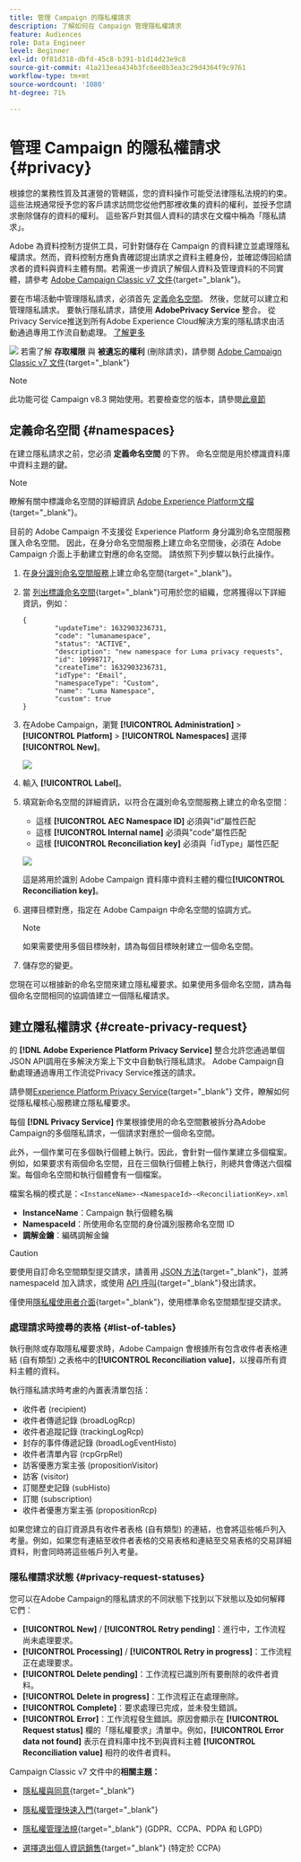 ```yaml
---
title: 管理 Campaign 的隱私權請求
description: 了解如何在 Campaign 管理隱私權請求
feature: Audiences
role: Data Engineer
level: Beginner
exl-id: 0f81d318-dbfd-45c8-b391-b1d14d23e9c8
source-git-commit: 41a213eea434b3fc6ee8b3ea3c29d4364f9c9761
workflow-type: tm+mt
source-wordcount: '1080'
ht-degree: 71%

---
```


# 管理 Campaign 的隱私權請求 {#privacy}

根據您的業務性質及其運營的管轄區，您的資料操作可能受法律隱私法規的約束。 這些法規通常授予您的客戶請求訪問您從他們那裡收集的資料的權利，並授予您請求刪除儲存的資料的權利。 這些客戶對其個人資料的請求在文檔中稱為「隱私請求」。

Adobe 為資料控制方提供工具，可針對儲存在 Campaign 的資料建立並處理隱私權請求。然而，資料控制方應負責確認提出請求之資料主體身份，並確認傳回給請求者的資料與資料主體有關。若需進一步資訊了解個人資料及管理資料的不同實體，請參考 [Adobe Campaign Classic v7 文件](https://experienceleague.adobe.com/docs/campaign-classic/using/getting-started/privacy/privacy-and-recommendations.html?lang=zh-Hant#personal-data){target=&quot;_blank&quot;}。


要在市場活動中管理隱私請求，必須首先 [定義命名空間](#namespaces)。 然後，您就可以建立和管理隱私請求。 要執行隱私請求，請使用 **AdobePrivacy Service** 整合。 從Privacy Service推送到所有Adobe Experience Cloud解決方案的隱私請求由活動通過專用工作流自動處理。 [了解更多](#create-privacy-request)

![](../assets/do-not-localize/speech.png) 若需了解 **存取權限** 與 **被遺忘的權利** (刪除請求)，請參閱 [Adobe Campaign Classic v7 文件](https://experienceleague.adobe.com/docs/campaign-classic/using/getting-started/privacy/privacy-management.html?lang=zh-Hant#right-access-forgotten){target=&quot;_blank&quot;}


>[!NOTE]
>
>此功能可從 Campaign v8.3 開始使用。若要檢查您的版本，請參閱[此章節](compatibility-matrix.md#how-to-check-your-campaign-version-and-buildversion)

## 定義命名空間 {#namespaces}

在建立隱私請求之前，您必須 **定義命名空間** 的下界。 命名空間是用於標識資料庫中資料主題的鍵。

>[!NOTE]
>
>瞭解有關中標識命名空間的詳細資訊 [Adobe Experience Platform文檔](https://experienceleague.adobe.com/docs/experience-platform/identity/namespaces.html?lang=zh-Hant){target=&quot;_blank&quot;}。

目前的 Adobe Campaign 不支援從 Experience Platform 身分識別命名空間服務匯入命名空間。 因此，在身分命名空間服務上建立命名空間後，必須在 Adobe Campaign 介面上手動建立對應的命名空間。 請依照下列步驟以執行此操作。

<!--v7?
Three namespaces are available out-of-the-box: email, phone and mobile phone. If you need a different namespace (a recipient custom field, for example), you can create a new one from **[!UICONTROL Administration]** > **[!UICONTROL Platform]** > **[!UICONTROL Namespaces]**.

>[!NOTE]
>
>For optimal performance, it is recommended to use out-of-the-box namespaces.
-->

1. 在[身分識別命名空間服務](https://developer.adobe.com/experience-platform-apis/references/identity-service/#tag/Identity-Namespace)上建立命名空間{target=&quot;_blank&quot;}。

1. 當 [列出標識命名空間](https://developer.adobe.com/experience-platform-apis/references/identity-service/#operation/getIdNamespaces){target=&quot;_blank&quot;}可用於您的組織，您將獲得以下詳細資訊，例如：

   ```
   {
           "updateTime": 1632903236731,
           "code": "lumanamespace",
           "status": "ACTIVE",
           "description": "new namespace for Luma privacy requests",
           "id": 10998717,
           "createTime": 1632903236731,
           "idType": "Email",
           "namespaceType": "Custom",
           "name": "Luma Namespace",
           "custom": true
   }
   ```

1. 在Adobe Campaign，瀏覽 **[!UICONTROL Administration]** > **[!UICONTROL Platform]** > **[!UICONTROL Namespaces]** 選擇 **[!UICONTROL New]**。

   ![](assets/privacy-namespaces-new.png)

1. 輸入 **[!UICONTROL Label]**。

1. 填寫新命名空間的詳細資訊，以符合在識別命名空間服務上建立的命名空間：

   * 這樣 **[!UICONTROL AEC Namespace ID]** 必須與&quot;id&quot;屬性匹配
   * 這樣 **[!UICONTROL Internal name]** 必須與&quot;code&quot;屬性匹配
   * 這樣 **[!UICONTROL Reconciliation key]** 必須與「idType」屬性匹配

   ![](assets/privacy-namespaces-details.png)

   這是將用於識別 Adobe Campaign 資料庫中資料主體的欄位&#x200B;**[!UICONTROL Reconciliation key]**。

1. 選擇目標對應<!--(**[!UICONTROL Recipients]**, **[!UICONTROL Real time event]** or **[!UICONTROL Subscriptions]**)-->，指定在 Adobe Campaign 中命名空間的協調方式。

   >[!NOTE]
   >
   >如果需要使用多個目標映射，請為每個目標映射建立一個命名空間。

1. 儲存您的變更。

您現在可以根據新的命名空間來建立隱私權要求。如果使用多個命名空間，請為每個命名空間相同的協調值建立一個隱私權請求。

## 建立隱私權請求 {#create-privacy-request}

的 **[!DNL Adobe Experience Platform Privacy Service]** 整合允許您通過單個JSON API調用在多解決方案上下文中自動執行隱私請求。 Adobe Campaign自動處理通過專用工作流從Privacy Service推送的請求。

請參閱[Experience Platform Privacy Service](https://experienceleague.adobe.com/docs/experience-platform/privacy/home.html?lang=zh-Hant){target=&quot;_blank&quot;} 文件，瞭解如何從隱私權核心服務建立隱私權要求。

每個 **[!DNL Privacy Service]**  作業根據使用的命名空間數被拆分為Adobe Campaign的多個隱私請求，一個請求對應於一個命名空間。

此外，一個作業可在多個執行個體上執行。因此，會針對一個作業建立多個檔案。例如，如果要求有兩個命名空間，且在三個執行個體上執行，則總共會傳送六個檔案。每個命名空間和執行個體會有一個檔案。

檔案名稱的模式是：`<InstanceName>-<NamespaceId>-<ReconciliationKey>.xml`

* **InstanceName**：Campaign 執行個體名稱
* **NamespaceId**：所使用命名空間的身份識別服務命名空間 ID
* **調解金鑰**：編碼調解金鑰

>[!CAUTION]
>
>要使用自訂命名空間類型提交請求，請善用 [JSON 方法](https://experienceleague.adobe.com/docs/experience-platform/privacy/ui/user-guide.html?lang=zh-Hant#json){target=&quot;_blank&quot;}，並將 namespaceId 加入請求，或使用 [API 呼叫](https://experienceleague.adobe.com/docs/experience-platform/privacy/api/privacy-jobs.html?lang=zh-Hant#access-delete){target=&quot;_blank&quot;}發出請求。
>
>僅使用[隱私權使用者介面](https://experienceleague.adobe.com/docs/experience-platform/privacy/ui/user-guide.html?lang=zh-Hant#request-builder){target=&quot;_blank&quot;}，使用標準命名空間類型提交請求。

### 處理請求時搜尋的表格 {#list-of-tables}

執行刪除或存取隱私權要求時，Adobe Campaign 會根據所有包含收件者表格連結 (自有類型) 之表格中的&#x200B;**[!UICONTROL Reconciliation value]**，以搜尋所有資料主體的資料。

執行隱私請求時考慮的內置表清單包括：

* 收件者 (recipient)
* 收件者傳遞記錄 (broadLogRcp)
* 收件者追蹤記錄 (trackingLogRcp)
* 封存的事件傳遞記錄 (broadLogEventHisto)
* 收件者清單內容 (rcpGrpRel)
* 訪客優惠方案主張 (propositionVisitor)
* 訪客 (visitor)
* 訂閱歷史記錄 (subHisto)
* 訂閱 (subscription)
* 收件者優惠方案主張 (propositionRcp)

如果您建立的自訂資源具有收件者表格 (自有類型) 的連結，也會將這些帳戶列入考量。例如，如果您有連結至收件者表格的交易表格和連結至交易表格的交易詳細資料，則會同時將這些帳戶列入考量。
<!--
>[!CAUTION]
>
>If you perform Privacy batch requests using profile deletion workflows, please take into consideration the following remarks:
>* Profile deletion via workflows do not process children tables.
>* You need to handle the deletion for all the children tables.
>* Adobe recommends that you create an ETL workflow that add the lines to delete in the Privacy Access table and let the **[!UICONTROL Delete privacy requests data]** workflow perform the deletion. We suggest to limit to 200 profiles per day to delete for performance reasons.-->

### 隱私權請求狀態 {#privacy-request-statuses}

您可以在Adobe Campaign的隱私請求的不同狀態下找到以下狀態以及如何解釋它們：

* **[!UICONTROL New]** / **[!UICONTROL Retry pending]**：進行中，工作流程尚未處理要求。
* **[!UICONTROL Processing]** / **[!UICONTROL Retry in progress]**：工作流程正在處理要求。
* **[!UICONTROL Delete pending]**：工作流程已識別所有要刪除的收件者資料。
* **[!UICONTROL Delete in progress]**：工作流程正在處理刪除。
* **[!UICONTROL Complete]**：要求處理已完成，並未發生錯誤。
* **[!UICONTROL Error]**：工作流程發生錯誤。原因會顯示在 **[!UICONTROL Request status]** 欄的「隱私權要求」清單中。例如，**[!UICONTROL Error data not found]** 表示在資料庫中找不到與資料主體 **[!UICONTROL Reconciliation value]** 相符的收件者資料。

Campaign Classic v7 文件中的&#x200B;**相關主題：**

* [隱私權與同意](https://experienceleague.adobe.com/docs/campaign-classic/using/getting-started/privacy/privacy-and-recommendations.html?lang=zh-Hant){target=&quot;_blank&quot;}

* [隱私權管理快速入門](https://experienceleague.adobe.com/docs/campaign-classic/using/getting-started/privacy/privacy-management.html?lang=zh-Hant){target=&quot;_blank&quot;}

* [隱私權管理法規](https://experienceleague.adobe.com/docs/campaign-classic/using/getting-started/privacy/privacy-management.html?lang=zh-Hant#privacy-management-regulations){target=&quot;_blank&quot;} (GDPR、CCPA、PDPA 和 LGPD)

* [選擇退出個人資訊銷售](https://experienceleague.adobe.com/docs/campaign-classic/using/getting-started/privacy/privacy-requests/privacy-requests-ccpa.html?lang=zh-Hant){target=&quot;_blank&quot;} (特定於 CCPA)

